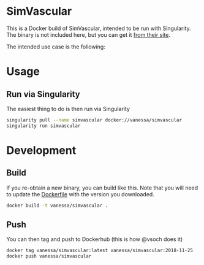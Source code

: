 # SimVascular

This is a Docker build of SimVascular, intended to be run with Singularity.
The binary is not included here, but you can get it [from their site]().

The intended use case is the following:

# Usage

## Run via Singularity


The easiest thing to do is then run via Singularity

```bash
singularity pull --name simvascular docker://vanessa/simvascular
singularity run simvascular
```

# Development

## Build
If you re-obtain a new binary, you can build like this. Note that you will
need to update the [Dockerfile](Dockerfile) with the version you downloaded.

```bash
docker build -t vanessa/simvascular .
```

## Push

You can then tag and push to Dockerhub (this is how @vsoch does it)

```bash
docker tag vanessa/simvascular:latest vanessa/simvascular:2018-11-25
docker push vanessa/simvascular
```

